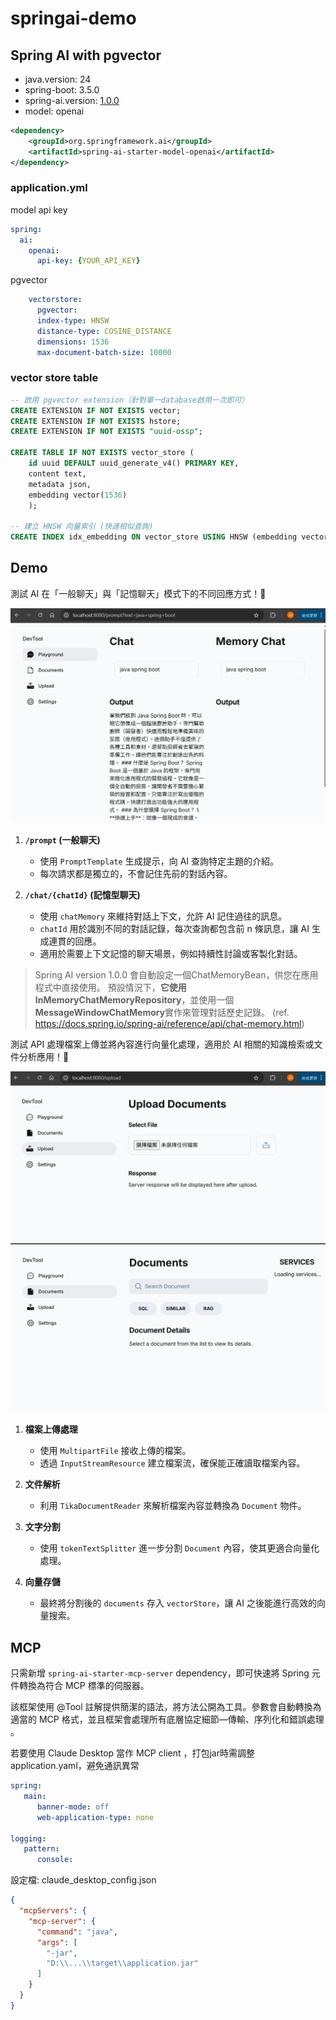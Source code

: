 # springai-demo
## Spring AI with pgvector
- java.version: 24
- spring-boot: 3.5.0
- spring-ai.version: [1.0.0](https://spring.io/blog/2025/05/20/spring-ai-1-0-GA-released)
- model: openai
```xml
<dependency>
    <groupId>org.springframework.ai</groupId>
    <artifactId>spring-ai-starter-model-openai</artifactId>
</dependency>
```

### application.yml
model api key
```yaml
spring:
  ai:
    openai:
      api-key: {YOUR_API_KEY}
```
pgvector
```yaml
    vectorstore:
      pgvector:
      index-type: HNSW
      distance-type: COSINE_DISTANCE
      dimensions: 1536
      max-document-batch-size: 10000
```
### vector store table
```sql
-- 啟用 pgvector extension（針對單一database啟用一次即可）
CREATE EXTENSION IF NOT EXISTS vector;
CREATE EXTENSION IF NOT EXISTS hstore;
CREATE EXTENSION IF NOT EXISTS "uuid-ossp";

CREATE TABLE IF NOT EXISTS vector_store (
    id uuid DEFAULT uuid_generate_v4() PRIMARY KEY,
    content text,
    metadata json,
    embedding vector(1536)
    );

-- 建立 HNSW 向量索引 (快速相似查詢)
CREATE INDEX idx_embedding ON vector_store USING HNSW (embedding vector_cosine_ops);

```

## Demo
測試 AI 在「一般聊天」與「記憶聊天」模式下的不同回應方式！🚀

![img.png](src/main/resources/img/chat.png)

1. **`/prompt` (一般聊天)**
    - 使用 `PromptTemplate` 生成提示，向 AI 查詢特定主題的介紹。
    - 每次請求都是獨立的，不會記住先前的對話內容。

2. **`/chat/{chatId}` (記憶型聊天)**
    - 使用 `chatMemory` 來維持對話上下文，允許 AI 記住過往的訊息。
    - `chatId` 用於識別不同的對話記錄，每次查詢都包含前 n 條訊息，讓 AI 生成連貫的回應。
    - 適用於需要上下文記憶的聊天場景，例如持續性討論或客製化對話。 


> Spring AI version 1.0.0 會自動設定一個ChatMemoryBean，供您在應用程式中直接使用。
預設情況下，**它使用InMemoryChatMemoryRepository**，並使用一個**MessageWindowChatMemory**實作來管理對話歷史記錄。
(ref. https://docs.spring.io/spring-ai/reference/api/chat-memory.html)

測試 API 處理檔案上傳並將內容進行向量化處理，適用於 AI 相關的知識檢索或文件分析應用！🚀

![img.png](src/main/resources/img/upload.png)
![img.png](src/main/resources/img/doc.png)

1. **檔案上傳處理**
   - 使用 `MultipartFile` 接收上傳的檔案。
   - 透過 `InputStreamResource` 建立檔案流，確保能正確讀取檔案內容。

2. **文件解析**
   - 利用 `TikaDocumentReader` 來解析檔案內容並轉換為 `Document` 物件。

3. **文字分割**
   - 使用 `tokenTextSplitter` 進一步分割 `Document` 內容，使其更適合向量化處理。

4. **向量存儲**
   - 最終將分割後的 `documents` 存入 `vectorStore`，讓 AI 之後能進行高效的向量搜索。

## MCP
只需新增 `spring-ai-starter-mcp-server` dependency，即可快速將 Spring 元件轉換為符合 MCP 標準的伺服器。

該框架使用 @Tool 註解提供簡潔的語法，將方法公開為工具。參數會自動轉換為適當的 MCP 格式，並且框架會處理所有底層協定細節—傳輸、序列化和錯誤處理 。

若要使用 Claude Desktop 當作 MCP client ，打包jar時需調整application.yaml，避免通訊異常
```yaml
spring:
   main:
      banner-mode: off
      web-application-type: none

logging:
   pattern:
      console:
```

設定檔: claude_desktop_config.json
```json
{
  "mcpServers": {
    "mcp-server": {
      "command": "java",
      "args": [
        "-jar",
        "D:\\...\\target\\application.jar"
      ]
    }
  }
}
```